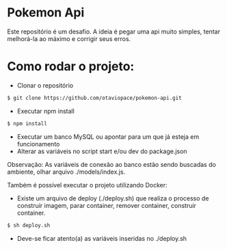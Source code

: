 # Pokemon Api

Este repositório é um desafio. A ideia é pegar uma api muito simples, tentar melhorá-la ao máximo e corrigir seus erros.

# Como rodar o projeto:

  - Clonar o repositório
```sh
$ git clone https://github.com/otaviopace/pokemon-api.git
```
  - Executar npm install
```sh
$ npm install
```
  - Executar um banco MySQL ou apontar para um que já esteja em funcionamento
  - Alterar as variáveis no script start e/ou dev do package.json

Observação: As variáveis de conexão ao banco estão sendo buscadas do ambiente, olhar arquivo ./models/index.js.


Também é possível executar o projeto utilizando Docker:
  - Existe um arquivo de deploy (./deploy.sh) que realiza o processo de construir imagem, parar container, remover container, construir container.
```sh
$ sh deploy.sh
```
  - Deve-se ficar atento(a) as variáveis inseridas no ./deploy.sh

